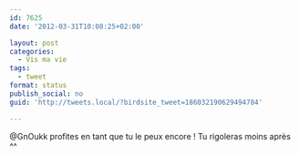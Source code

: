 ```yaml
---
id: 7625
date: '2012-03-31T10:08:25+02:00'

layout: post
categories:
  - Vis ma vie
tags:
  - tweet
format: status
publish_social: no
guid: 'http://tweets.local/?birdsite_tweet=186032190629494784'

---
```


@GnOukk profites en tant que tu le peux encore ! Tu rigoleras moins après ^^
